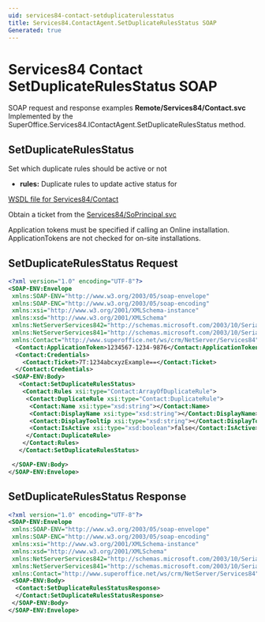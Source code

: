 ```yaml
---
uid: services84-contact-setduplicaterulesstatus
title: Services84.ContactAgent.SetDuplicateRulesStatus SOAP
Generated: true
---
```


# Services84 Contact SetDuplicateRulesStatus SOAP

SOAP request and response examples **Remote/Services84/Contact.svc**
Implemented by the <see cref="M:SuperOffice.Services84.IContactAgent.SetDuplicateRulesStatus">SuperOffice.Services84.IContactAgent.SetDuplicateRulesStatus</see> method.

## SetDuplicateRulesStatus

Set which duplicate rules should be active or not

* **rules:** Duplicate rules to update active status for



[WSDL file for Services84/Contact](../Services84-Contact.md)

Obtain a ticket from the [Services84/SoPrincipal.svc](../SoPrincipal/SoPrincipal.md)

Application tokens must be specified if calling an Online installation. ApplicationTokens are not checked for on-site installations.

## SetDuplicateRulesStatus Request

```xml
<?xml version="1.0" encoding="UTF-8"?>
<SOAP-ENV:Envelope
 xmlns:SOAP-ENV="http://www.w3.org/2003/05/soap-envelope"
 xmlns:SOAP-ENC="http://www.w3.org/2003/05/soap-encoding"
 xmlns:xsi="http://www.w3.org/2001/XMLSchema-instance"
 xmlns:xsd="http://www.w3.org/2001/XMLSchema"
 xmlns:NetServerServices842="http://schemas.microsoft.com/2003/10/Serialization/Arrays"
 xmlns:NetServerServices841="http://schemas.microsoft.com/2003/10/Serialization/"
 xmlns:Contact="http://www.superoffice.net/ws/crm/NetServer/Services84">
  <Contact:ApplicationToken>1234567-1234-9876</Contact:ApplicationToken>
  <Contact:Credentials>
    <Contact:Ticket>7T:1234abcxyzExample==</Contact:Ticket>
  </Contact:Credentials>
 <SOAP-ENV:Body>
   <Contact:SetDuplicateRulesStatus>
    <Contact:Rules xsi:type="Contact:ArrayOfDuplicateRule">
     <Contact:DuplicateRule xsi:type="Contact:DuplicateRule">
      <Contact:Name xsi:type="xsd:string"></Contact:Name>
      <Contact:DisplayName xsi:type="xsd:string"></Contact:DisplayName>
      <Contact:DisplayTooltip xsi:type="xsd:string"></Contact:DisplayTooltip>
      <Contact:IsActive xsi:type="xsd:boolean">false</Contact:IsActive>
     </Contact:DuplicateRule>
    </Contact:Rules>
   </Contact:SetDuplicateRulesStatus>

 </SOAP-ENV:Body>
</SOAP-ENV:Envelope>

```


## SetDuplicateRulesStatus Response

```xml
<?xml version="1.0" encoding="UTF-8"?>
<SOAP-ENV:Envelope
 xmlns:SOAP-ENV="http://www.w3.org/2003/05/soap-envelope"
 xmlns:SOAP-ENC="http://www.w3.org/2003/05/soap-encoding"
 xmlns:xsi="http://www.w3.org/2001/XMLSchema-instance"
 xmlns:xsd="http://www.w3.org/2001/XMLSchema"
 xmlns:NetServerServices842="http://schemas.microsoft.com/2003/10/Serialization/Arrays"
 xmlns:NetServerServices841="http://schemas.microsoft.com/2003/10/Serialization/"
 xmlns:Contact="http://www.superoffice.net/ws/crm/NetServer/Services84">
 <SOAP-ENV:Body>
  <Contact:SetDuplicateRulesStatusResponse>
  </Contact:SetDuplicateRulesStatusResponse>
 </SOAP-ENV:Body>
</SOAP-ENV:Envelope>

```

